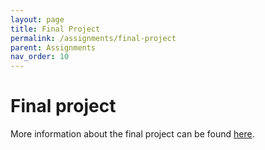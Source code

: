 ```yaml
---
layout: page
title: Final Project
permalink: /assignments/final-project
parent: Assignments
nav_order: 10
---
```

  
# Final project  
  
More information about the final project can be found [here](https://stat720.github.io/summer2025/notes/semester-project.html).
  
  